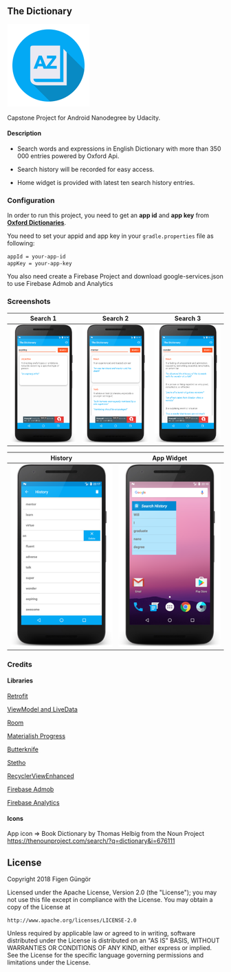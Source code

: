 ## The Dictionary

![](app/src/main/res/mipmap-xxxhdpi/ic_launcher.png)

Capstone Project for Android Nanodegree by Udacity.

#### Description

* Search words and expressions in English Dictionary with more than 350 000 entries powered by Oxford Api.

* Search history will be recorded for easy access.

* Home widget is provided with latest ten search history entries.


### Configuration

In order to run this project, you need to get an **app id** and **app key** from [**Oxford Dictionaries**](https://developer.oxforddictionaries.com/).

You need to set your appid and app key in your `gradle.properties` file as following:

    appId = your-app-id
    appKey = your-app-key

You also need create a Firebase Project and download google-services.json
to use Firebase Admob and Analytics

### Screenshots

Search 1             |  Search 2 |  Search 3
:-------------------------:|:-------------------------:|:-------------------------:
![](art/nexus5x_1.png)  |  ![](art/nexus5x_2.png) |  ![](art/nexus5x_3.png)

History           |  App Widget
:-------------------------:|:-------------------------:
![](art/nexus5x_history.png)  |  ![](art/app_widget.png)


### Credits

#### Libraries

   [Retrofit](https://github.com/square/retrofit)

   [ViewModel and LiveData](https://developer.android.com/topic/libraries/architecture/adding-components.html)

   [Room](https://developer.android.com/topic/libraries/architecture/adding-components.html)

   [Materialish Progress](https://github.com/pnikosis/materialish-progress)

   [Butterknife](https://github.com/JakeWharton/butterknife)

   [Stetho](https://github.com/facebook/stetho)

   [RecyclerViewEnhanced](https://github.com/nikhilpanju/RecyclerViewEnhanced)

   [Firebase Admob](https://firebase.google.com/docs/android/setup)

   [Firebase Analytics](https://firebase.google.com/docs/android/setup)


#### Icons

App icon => Book Dictionary by Thomas Helbig from the Noun Project
https://thenounproject.com/search/?q=dictionary&i=676111


## License

Copyright 2018 Figen Güngör

Licensed under the Apache License, Version 2.0 (the "License");
you may not use this file except in compliance with the License.
You may obtain a copy of the License at

    http://www.apache.org/licenses/LICENSE-2.0

Unless required by applicable law or agreed to in writing, software
distributed under the License is distributed on an "AS IS" BASIS,
WITHOUT WARRANTIES OR CONDITIONS OF ANY KIND, either express or implied.
See the License for the specific language governing permissions and
limitations under the License.